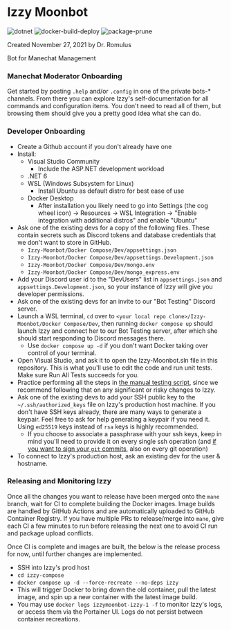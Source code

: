 # Izzy Moonbot

![dotnet](https://github.com/Manechat/izzy-moonbot/actions/workflows/dotnet.yml/badge.svg)
![docker-build-deploy](https://github.com/Manechat/izzy-moonbot/actions/workflows/docker-build-deploy.yml/badge.svg)
![package-prune](https://github.com/Manechat/izzy-moonbot/actions/workflows/package-prune.yml/badge.svg)

Created November 27, 2021 by Dr. Romulus

Bot for Manechat Management

### Manechat Moderator Onboarding

Get started by posting `.help` and/or `.config` in one of the private bots-* channels. From there you can explore Izzy's self-documentation for all commands and configuration items. You don't need to read all of them, but browsing them should give you a pretty good idea what she can do.

### Developer Onboarding

- Create a Github account if you don't already have one
- Install:
  - Visual Studio Community
    - Include the ASP.NET development workload
  - .NET 6
  - WSL (Windows Subsystem for Linux)
    - Install Ubuntu as default distro for best ease of use
  - Docker Desktop
    - After installation you likely need to go into Settings (the cog wheel icon) -> Resources -> WSL Integration -> "Enable integration with additional distros" and enable "Ubuntu"
- Ask one of the existing devs for a copy of the following files. These contain secrets such as Discord tokens and database credentials that we don't want to store in GitHub.
  - `Izzy-Moonbot/Docker Compose/Dev/appsettings.json`
  - `Izzy-Moonbot/Docker Compose/Dev/appsettings.Development.json`
  - `Izzy-Moonbot/Docker Compose/Dev/mongo.env`
  - `Izzy-Moonbot/Docker Compose/Dev/mongo_express.env`
- Add your Discord user id to the "DevUsers" list in `appsettings.json` and `appsettings.Development.json`, so your instance of Izzy will give you developer permissions.
- Ask one of the existing devs for an invite to our "Bot Testing" Discord server.
- Launch a WSL terminal, `cd` over to `<your local repo clone>/Izzy-Moonbot/Docker Compose/Dev`, then running `docker compose up` should launch Izzy and connect her to our Bot Testing server, after which she should start responding to Discord messages there.
  - Use `docker compose up -d` if you don't want Docker taking over control of your terminal.
- Open Visual Studio, and ask it to open the Izzy-Moonbot.sln file in this repository. This is what you'll use to edit the code and run unit tests. Make sure Run All Tests succeeds for you.
- Practice performing all the steps in [the manual testing script](https://github.com/Manechat/izzy-moonbot/blob/mane/ManualTestingScript.md), since we recommend following that on any significant or risky changes to Izzy.
- Ask one of the existing devs to add your SSH public key to the `~/.ssh/authorized_keys` file on Izzy's production host machine. If you don't have SSH keys already, there are many ways to generate a keypair. Feel free to ask for help generating a keypair if you need it. Using `ed25519` keys instead of `rsa` keys is highly recommended.
  - If you choose to associate a passphrase with your ssh keys, keep in mind you'll need to provide it on every single ssh operation (and [if you want to sign your `git` commits](https://docs.github.com/en/authentication/managing-commit-signature-verification/telling-git-about-your-signing-key#telling-git-about-your-ssh-key), also on every git operation)
- To connect to Izzy's production host, ask an existing dev for the user & hostname.

### Releasing and Monitoring Izzy

Once all the changes you want to release have been merged onto the `mane` branch, wait for CI to complete building the Docker images. Image builds are handled by GitHub Actions and are automatically uploaded to GitHub Container Registry. If you have multiple PRs to release/merge into `mane`, give each CI a few minutes to run before releasing the next one to avoid CI run and package upload conflicts.

Once CI is complete and images are built, the below is the release process for now, until further changes are implemented.
- SSH into Izzy's prod host
- `cd izzy-compose`
- `docker compose up -d --force-recreate --no-deps izzy`
- This will trigger Docker to bring down the old container, pull the latest image, and spin up a new container with the latest image build.
- You may use `docker logs izzymoonbot-izzy-1 -f` to monitor Izzy's logs, or access them via the Portainer UI. Logs do not persist between container recreations.
